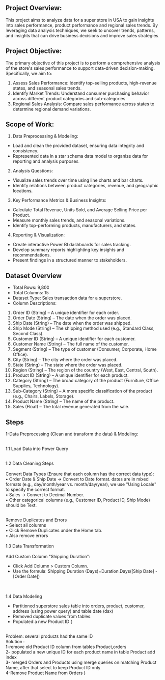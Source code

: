## Project Overview: 
This project aims to analyze data for a super store in USA to gain insights into sales performance, product performance and regional sales trends. By leveraging data analysis techniques, we seek to uncover trends, patterns, and insights that can drive business decisions and improve sales strategies.

## Project Objective:
The primary objective of this project is to perform a comprehensive analysis of the store's sales performance to support data-driven decision-making. Specifically, we aim to:
1.	Assess Sales Performance: Identify top-selling products, high-revenue states, and seasonal sales trends.
2.	Identify Market Trends: Understand consumer purchasing behavior across different product categories and sub-categories.
3.	Regional Sales Analysis: Compare sales performance across states to determine regional demand variations.

## Scope of Work:
1. Data Preprocessing & Modeling:
-	Load and clean the provided dataset, ensuring data integrity and consistency.
-	Represented data in a star schema data model to organize data for reporting and analysis purposes.
2. Analysis Questions:
-	Visualize sales trends over time using line charts and bar charts.
-	Identify relations between product categories, revenue, and geographic locations.
3. Key Performance Metrics & Business Insights:
-	Calculate Total Revenue, Units Sold, and Average Selling Price per Product.
-	Measure monthly sales trends, and seasonal variations.
-	Identify top-performing products, manufacturers, and states.
4. Reporting & Visualization:
-	Create interactive Power BI dashboards for sales tracking.
-	Develop summary reports highlighting key insights and recommendations.
-	Present findings in a structured manner to stakeholders.

## Dataset Overview
-	Total Rows: 9,800
-	Total Columns: 15
-	Dataset Type: Sales transaction data for a superstore.
-	Column Descriptions:
1.	Order ID (String) – A unique identifier for each order.
2.	Order Date (String) – The date when the order was placed.
3.	Ship Date (String) – The date when the order was shipped.
4.	Ship Mode (String) – The shipping method used (e.g., Standard Class, Second Class).
5.	Customer ID (String) – A unique identifier for each customer.
6.	Customer Name (String) – The full name of the customer.
7.	Segment (String) – The type of customer (Consumer, Corporate, Home Office).
8.	City (String) – The city where the order was placed.
9.	State (String) – The state where the order was placed.
10.	Region (String) – The region of the country (West, East, Central, South).
11.	Product ID (String) – A unique identifier for each product.
12.	Category (String) – The broad category of the product (Furniture, Office Supplies, Technology).
13.	Sub-Category (String) – A more specific classification of the product (e.g., Chairs, Labels, Storage).
14.	Product Name (String) – The name of the product.
15.	Sales (Float) – The total revenue generated from the sale.

## Steps
1-Data Preprocessing (Clean and transform the data) & Modeling:
<br>
<br>

1.1 Load Data into Power Query
<br>
<br>

1.2	Data Cleaning Steps
<br>
<br>
 Convert Data Types (Ensure that each column has the correct data type):
 <br>
•	Order Date & Ship Date → Convert to Date format. dates are in mixed formats (e.g., day/month/year vs. month/day/year),  we use "Using Locale" to specify the correct format.
<br>
•	Sales → Convert to Decimal Number.
<br>
•	Other categorical columns (e.g., Customer ID, Product ID, Ship Mode) should be Text.
<br>
<br>

Remove Duplicates and Errors
<br>
•	Select all columns 
<br>
•	Click Remove Duplicates under the Home tab.
<br>
•	Also remove errors
<br>
<br>
1.3 Data Transformation
<br>
<br>
Add Custom Column "Shipping Duration":
-	Click Add Column > Custom Column.
- Use the formula:
Shipping Duration (Days)=Duration.Days([Ship Date] - [Order Date])
<br>
<br>
1.4	Data Modeling
  
- Partitioned superstore sales table into orders, product, customer, address (using power query) and table date  (dax)
- Removed duplicate values from tables
- Populated a new Product ID (
<br>
Problem: several products had the same ID
<br>
Solution :
<br>
1-remove old Product ID column from tables Product,orders
<br>
2- populated a new unique ID for each product name in table Product add index
<br>
3- merged Orders and Products using merge queries on matching Product Name, after that select to keep Product ID only
<br>
4-Remove Product Name from Orders
)







